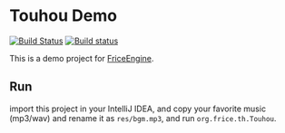 # Touhou Demo

[![Build Status](https://travis-ci.org/ice1000/TouhouDemo.svg?branch=master)](https://travis-ci.org/ice1000/TouhouDemo)
[![Build status](https://ci.appveyor.com/api/projects/status/qkxsrw0c7l0fke9k/branch/master?svg=true)](https://ci.appveyor.com/project/ice1000/touhoudemo/branch/master)

This is a demo project for [FriceEngine](https://github.com/icela/FriceEngine).

## Run

import this project in your IntelliJ IDEA, and copy your favorite music (mp3/wav) and rename it as `res/bgm.mp3`,
and run `org.frice.th.Touhou`.


